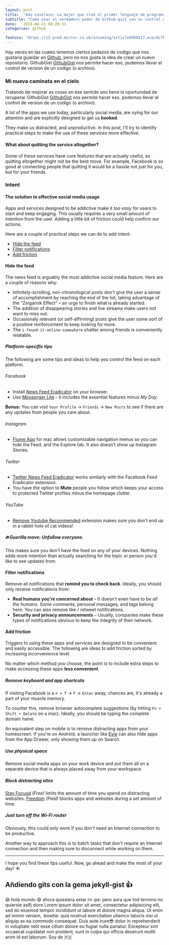 ```yaml
---
layout: post
title:  "Ada Lovelace: La mujer que creo el primer lenguaje de programacion"
subtitle: "Como usar el verdadero poder de Github-gist con su control de versiones"
date:   2018-04-21 08:20:33
categories: github

feature: 'https://i2-prod.mirror.co.uk/incoming/article6988517.ece/ALTERNATES/s615/main-ada.jpg'
---
```


Hay veces en las cuales tenemos ciertos pedazos de codigo que nos gustaria guardar en [Github](https://www.github.com "Github"), pero no nos gusta la idea de crear un nuevo repositorio.
GithubGist [GithubGist](https://gist.github.com/ "
Github gist") nos permite hacer eso, podemos llevar el control de version de un codigo (o archivo).


### Mi nueva caminata en el cielo
Tratando de mejorar as cosas en ese sentido uno tiene la oportunidad de recuperar GithubGist [GithubGist](https://gist.github.com/ "
Github gist") nos permite hacer eso, podemos llevar el control de version de un codigo (o archivo).



A lot of the apps we use today, particularly social media, are vying for our attention and are explicitly designed to get us **hooked**.

They make us distracted, and unproductive. In this post, I'll try to identify practical steps to make the use of these services more effective.

#### What about quitting the service altogether?

Some of these services have core features that are actually useful, so quitting altogether might not be the best move. For example, Facebook is so good at connecting people that quitting it would be a hassle not just for you, but for your friends.

### Intent

#### The solution to effective social media usage

Apps and services designed to be addictive make it _too easy_ for users to start and keep engaging. This usually requires a very small amount of intention from the user. Adding a little bit of friction could help confirm our actions.

Here are a couple of practical steps we can do to add intent:

* [Hide the feed](#hide-the-feed)
* [Filter notifications](#filter-notifications)
* [Add friction](#add-friction)

#### Hide the feed

The news feed is arguably the most addictive social media feature. Here are a couple of reasons why:

* Infinitely-scrolling, non-chronological posts don't give the user a sense of accomplishment by reaching the end of the list, taking advantage of the "Zeigarnik Effect" – an urge to finish what is already started.
* The addition of disappearing stories and live streams make users not want to miss out.
* Occasionaly relevant (or self-affirming) posts give the user some sort of a positive reinforcement to keep looking for more.
* The `i-found-it-online-somewhere` chatter among friends is conveniently relatable.

##### Platform-specific tips

The following are some tips and ideas to help you control the feed on each platform.

###### Facebook

* Install [News Feed Eradicator](https://chrome.google.com/webstore/detail/news-feed-eradicator-for/fjcldmjmjhkklehbacihaiopjklihlgg) on your browser.
* Use [Messenger Lite](https://play.google.com/store/apps/details?id=com.facebook.mlite&hl=en) - it includes the essential features minus _My Day_.

**Bonus:** You can visit `Your Profile` → `Friends` → `New Posts` to see if there are any updates from people you care about.

###### Instagram

* [Flume App](https://flumeapp.com/) for mac allows customizable navigation menus so you can hide the Feed, and the Explore tab. It also doesn't show up Instagram Stories.

###### Twitter

* [Twitter News Feed Eradicator](https://chrome.google.com/webstore/detail/twitter-newsfeed-eradicat/olmgbkhifmcfpaagiaakihcgobdkmchl) works similarly with the Facebook Feed Eradicator extension.
* You have the option to **Mute** people you follow which keeps your access to protected Twitter profiles minus the homepage clutter.

###### YouTube

* [Remove Youtube Recommended](https://chrome.google.com/webstore/detail/remove-youtube-recommende/hfnghnjkcpgagjbiheidccjnneoipbmb) extension makes sure you don't end up in a rabbit hole of cat videos!

##### 🔥 Guerilla move: Unfollow everyone.

This makes sure you don't have the feed on any of your devices. Nothing adds more intention than actually searching for the topic or person you'd like to see updates from.

#### Filter notifications

Remove all notifications that **remind you to check back**. Ideally, you should only receive notifications from:

* **Real humans you're concerned about** – It doesn't even have to be _all the humans_. Some comments, personal messages, and tags belong here. You can also remove like / retweet notifications.
* **Security and privacy announcements** – Usually, companies make these types of notifications obvious to keep the integrity of their network.

#### Add friction

Triggers to using these apps and services are designed to be convenient and easily accessible. The following are ideas to add friction sorted by increasing inconvenience level.

No matter which method you choose, the point is to include extra steps to make accessing these apps **less convenient**.

##### Remove keyboard and app shortcuts

If visiting Facebook is a `⌘ + T` → `F` → `Enter` away, chances are, it's already a part of your muscle memory.

To counter this, remove browser autocomplete suggestions (by hitting `Fn + Shift + Delete` on a mac). Ideally, you should be typing the complete domain name.

An equivalent step on mobile is to remove distracting apps from your homescreen. If you're on Android, a launcher like [Evie](https://play.google.com/store/apps/details?id=is.shortcut&hl=en) can also hide apps from the App Drawer, only showing them up on Search.

##### Use physical space

Remove social media apps on your work device and put them all on a separate device that is always placed away from your workspace.

##### Block distracting sites

[Stay Focusd](https://chrome.google.com/webstore/detail/stayfocusd/laankejkbhbdhmipfmgcngdelahlfoji?hl=en) _(Free)_ limits the amount of time you spend on distracting websites. [Freedom](https://freedom.to/) _(Paid)_ blocks apps and websites during a set amount of time.

##### Just turn off the Wi-Fi router

Obviously, this could only work if you don't need an Internet connection to be productive.

Another way to approach this is to batch tasks that don't require an Internet connection and then making sure to disconnect while working on them.

---

I hope you find these tips useful. Now, go ahead and make the most of your day! ☀️




## Añdiendo gits con la gema jekyll-gist :+1: 
:smile: hola mundo :smile:
ahora quiesiera estar rn :pe: pero aora que tod termino no quiersie  aslfj slore Lorem ipsum dolor sit amet, consectetur adipisicing elit, sed do eiusmod
tempor incididunt ut labore et dolore magna aliqua. Ut enim ad minim veniam,
:bowtie: quis nostrud exercitation ullamco laboris nisi ut aliquip ex ea commodo
consequat. Duis aute irure:sunglasses: dolor in reprehenderit in voluptate velit esse
cillum dolore eu fugiat nulla pariatur. Excepteur sint occaecat cupidatat non
proident, sunt in culpa qui officia deserunt mollit anim id est laborum.
Soy de :peru: 